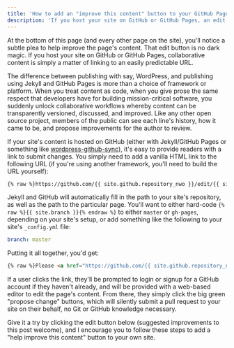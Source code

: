 ```yaml
---
title: 'How to add an "improve this content" button to your GitHub Pages site'
description: 'If you host your site on GitHub or GitHub Pages, an edit button (and thus encouraging collaboration around your content) is simply a matter of linking to an easily predictable URL.'
---
```


At the bottom of this page (and every other page on the site), you'll notice a subtle plea to help improve the page's content. That edit button is no dark magic. If you host your site on GitHub or GitHub Pages, collaborative content is simply a matter of linking to an easily predictable URL.

The difference between publishing with say, WordPress, and publishing using Jekyll and GitHub Pages is more than a choice of framework or platform. When you treat content as code, when you give prose the same respect that developers have for building mission-critical software, you suddenly unlock collaborative workflows whereby content can be transparently versioned, discussed, and improved. Like any other open source project, members of the public can see each line's history, how it came to be, and propose improvements for the author to review.

If your site's content is hosted on GitHub (either with Jekyll/GitHub Pages or something like [wordpress-github-sync](https://github.com/benbalter/wordpress-github-sync)), it's easy to provide readers with a link to submit changes. You simply need to add a vanilla HTML link to the following URL (if you're using another framework, you'll need to build the URL yourself):

```html
{% raw %}https://github.com/{{ site.github.repository_nwo }}/edit/{{ site.branch }}/{{ page.path }}{% endraw %}
```

Jekyll and GitHub will automatically fill in the path to your site's repository, as well as the path to the particular page. You'll want to either hard-code `{% raw %}{{ site.branch }}{% endraw %}` to either `master` or `gh-pages`, depending on your site's setup, or add something like the following to your site's `_config.yml` file:

```yaml
branch: master
```

Putting it all together, you'd get:

```html
{% raw %}Please <a href="https://github.com/{{ site.github.repository_nwo }}/edit/{{ site.branch }}/{{ page.path }}">help improve this article</a>.{% endraw %}
```

If a user clicks the link, they'll be prompted to login or signup for a GitHub account if they haven't already, and will be provided with a web-based editor to edit the page's content. From there, they simply click the big green "propose change" buttons, which will silently submit a pull request to your site on their behalf, no Git or GitHub knowledge necessary.

Give it a try by clicking the edit button below (suggested improvements to this post welcome), and I encourage you to follow these steps to add a "help improve this content" button to your own site.
